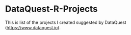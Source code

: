 # DataQuest-R-Projects
This is list of the projects I created suggested by DataQuest (https://www.dataquest.io).
